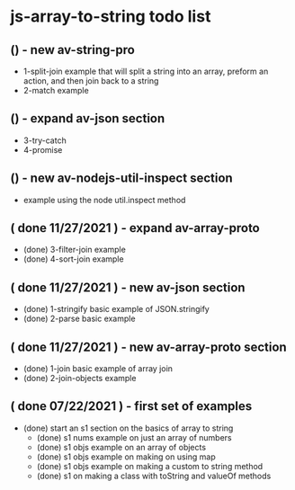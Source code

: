 # js-array-to-string todo list

## () -  new av-string-pro
* 1-split-join example that will split a string into an array, preform an action, and then join back to a string
* 2-match example

## () - expand av-json section
* 3-try-catch
* 4-promise

## () - new av-nodejs-util-inspect section
* example using the node util.inspect method

## ( done 11/27/2021 ) - expand av-array-proto
* (done) 3-filter-join example
* (done) 4-sort-join example

## ( done 11/27/2021 ) - new av-json section
* (done) 1-stringify basic example of JSON.stringify
* (done) 2-parse basic example

## ( done 11/27/2021 ) - new av-array-proto section
* (done) 1-join basic example of array join
* (done) 2-join-objects example

## ( done 07/22/2021 ) - first set of examples
* (done) start an s1 section on the basics of array to string
  * (done) s1 nums example on just an array of numbers
  * (done) s1 objs example on an array of objects
  * (done) s1 objs example on making on using map
  * (done) s1 objs example on making a custom to string method
  * (done) s1 on making a class with toString and valueOf methods